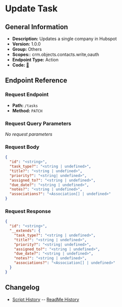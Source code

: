 # Update Task

## General Information

- **Description:** Updates a single company in Hubspot
- **Version:** 1.0.0
- **Group:** Others
- **Scopes:**: crm.objects.contacts.write,oauth
- **Endpoint Type:** Action
- **Code:** [🔗](https://github.com/NangoHQ/integration-templates/tree/main/integrations/hubspot/actions/update-task.ts)

## Endpoint Reference

### Request Endpoint

- **Path:** `/tasks`
- **Method:** `PATCH`

### Request Query Parameters

_No request parameters_

### Request Body

```json
{
  "id": "<string>",
  "task_type?": "<string | undefined>",
  "title?": "<string | undefined>",
  "priority?": "<string| undefined>",
  "assigned_to?": "<string | undefined>",
  "due_date?": "<string | undefined>",
  "notes?": "<string | undefined>",
  "associations?": "<Association[] | undefined>"
}
```

### Request Response

```json
{
  "id": "<string>",
  "__extends": {
    "task_type?": "<string | undefined>",
    "title?": "<string | undefined>",
    "priority?": "<string| undefined>",
    "assigned_to?": "<string | undefined>",
    "due_date?": "<string | undefined>",
    "notes?": "<string | undefined>",
    "associations?": "<Association[] | undefined>"
  }
}
```

## Changelog

- [Script History](https://github.com/NangoHQ/integration-templates/commits/main/integrations/hubspot/actions/update-task.ts)
-- [ReadMe History](https://github.com/NangoHQ/integration-templates/commits/main/integrations/hubspot/actions/update-task.md)
